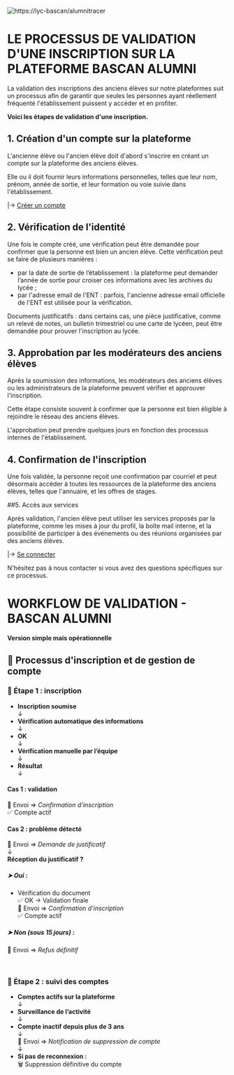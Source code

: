 ![https://lyc-bascan/alumnitracer](https://notretribunet.fr/alumnitracer/images/bandeau_BascanAlumni.png "Logo Bascan alumni")

# LE PROCESSUS DE VALIDATION D'UNE INSCRIPTION SUR LA PLATEFORME BASCAN ALUMNI

La validation des inscriptions des anciens élèves sur notre plateformes suit un processus afin de garantir que seules les personnes ayant réellement fréquenté l'établissement puissent y accéder et en profiter.

**Voici les étapes de validation d'une inscription.**

## 1. Création d'un compte sur la plateforme

L'ancienne élève ou l'ancien élève doit d'abord s'inscrire en créant un compte sur la plateforme des anciens élèves.

Elle ou il doit fournir leurs informations personnelles, telles que leur nom, prénom, année de sortie, et leur formation ou voie suivie dans l'établissement.

|→ [Créer un compte](https://lyc-bascan.fr/alumnitracer/index.php?q=registersecure)

## 2. Vérification de l'identité

Une fois le compte créé, une vérification peut être demandée pour confirmer que la personne est bien un ancien élève. Cette vérification peut se faire de plusieurs manières :
- par la date de sortie de l’établissement : la plateforme peut demander l’année de sortie pour croiser ces informations avec les archives du lycée ;
- par l'adresse email de l'ENT : parfois, l'ancienne adresse email officielle de l'ENT est utilisée pour la vérification.

Documents justificatifs : dans certains cas, une pièce justificative, comme un relevé de notes, un bulletin trimestriel ou une carte de lycéen, peut être demandée pour prouver l'inscription au lycée.

## 3. Approbation par les modérateurs des anciens élèves

Après la soumission des informations, les modérateurs des anciens élèves ou les administrateurs de la plateforme peuvent vérifier et approuver l'inscription.

Cette étape consiste souvent à confirmer que la personne est bien éligible à rejoindre le réseau des anciens élèves.

L'approbation peut prendre quelques jours en fonction des processus internes de l'établissement.

## 4. Confirmation de l'inscription

Une fois validée, la personne reçoit une confirmation par courriel et peut désormais accéder à toutes les ressources de la plateforme des anciens élèves, telles que l'annuaire, et les offres de stages.

##5. Accès aux services

Après validation, l'ancien élève peut utiliser les services proposés par la plateforme, comme les mises à jour du profil, la boîte mail interne, et la possibilité de participer à des événements ou des réunions organisées par des anciens élèves.

|→ [Se connecter](https://lyc-bascan.fr/alumnitracer/index.php?q=login)

N'hésitez pas à nous contacter si vous avez des questions spécifiques sur ce processus.

# WORKFLOW DE VALIDATION - BASCAN ALUMNI

**Version simple mais opérationnelle**


## 📄 Processus d'inscription et de gestion de compte

### 🔹 Étape 1 : inscription

- **Inscription soumise**  
  ↓  
- **Vérification automatique des informations**  
  ↓  
- **OK**  
  ↓  
- **Vérification manuelle par l’équipe**  
  ↓  
- **Résultat**  
  ↓  

#### Cas 1 : validation

  📩 Envoi ⇒ *Confirmation d'inscription*  
  ✅ Compte actif

#### Cas 2 : problème détecté

  📩 Envoi ⇒ *Demande de justificatif*  
  ↓  
  **Réception du justificatif ?**

##### ➤ Oui :
- Vérification du document  
  ✅ OK → Validation finale  
  📩 Envoi ⇒ *Confirmation d'inscription*  
  ✅ Compte actif

##### ➤ Non (sous 15 jours) :
  📩 Envoi ⇒ *Refus définitif*

<br>

### 🔹 Étape 2 : suivi des comptes

- **Comptes actifs sur la plateforme**  
  ↓  
- **Surveillance de l’activité**  
  ↓  
- **Compte inactif depuis plus de 3 ans**  
  ↓  
  📩 Envoi ⇒ *Notification de suppression de compte*  
  ↓  
- **Si pas de reconnexion :**  
    🗑️ Suppression définitive du compte
